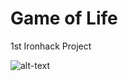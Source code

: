 # Game of Life
1st Ironhack Project


![alt-text](https://raw.githubusercontent.com/mfelmy/game-of-life/master/img/gameoflife.png)
